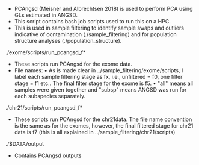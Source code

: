 - PCAngsd (Meisner and Albrechtsen 2018) is used to perform PCA using GLs estimated in ANGSD. 
- This script contains bash job scripts used to run this on a HPC.
- This is used in sample filtering to identify sample swaps and outliers indicative of contamination (./sample_filtering) and for 
population structure analyses (./population_structure).

./exome/scripts/run_pcangsd_f*
- These scripts run PCAngsd for the exome data.
- File names:
	• As is made clear in ../sample_filtering/exome/scripts, I label each sample filtering stage as fx, i.e., unfiltered = f0, one 
filter stage = f1 etc.. The final filter stage for the exome is f5.
	• "all" means all samples were given together and "subsp" means ANGSD was run for each subspecies separately.

./chr21/scripts/run_pcangsd_f*
- These scripts run PCAngsd for the chr21data.
The file name convention is the same as for the exomes, however, the final filtered stage for chr21 data is f7 (this is all explained 
in ../sample_filtering/chr21/scripts)

./$DATA/output
- Contains PCAngsd outputs